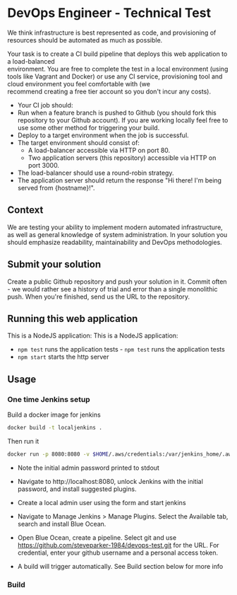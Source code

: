 # DevOps Engineer - Technical Test	
We think infrastructure is best represented as code, and provisioning of resources should be automated as much as possible.	

 Your task is to create a CI build pipeline that deploys this web application to a load-balanced	
environment. You are free to complete the test in a local environment (using tools like Vagrant and	
Docker) or use any CI service, provisioning tool and cloud environment you feel comfortable with (we	
recommend creating a free tier account so you don't incur any costs).	

 * Your CI job should:	
  * Run when a feature branch is pushed to Github (you should fork this repository to your Github account). If you are working locally feel free to use some other method for triggering your build.	
  * Deploy to a target environment when the job is successful.	
* The target environment should consist of:	
  * A load-balancer accessible via HTTP on port 80.	
  * Two application servers (this repository) accessible via HTTP on port 3000.	
* The load-balancer should use a round-robin strategy.	
* The application server should return the response "Hi there! I'm being served from {hostname}!".	

 ## Context	
We are testing your ability to implement modern automated infrastructure, as well as general knowledge of system administration. In your solution you should emphasize readability, maintainability and DevOps methodologies.	

 ## Submit your solution	
Create a public Github repository and push your solution in it. Commit often - we would rather see a history of trial and error than a single monolithic push. When you're finished, send us the URL to the repository.	

 ## Running this web application	
 This is a NodeJS application:	This is a NodeJS application:

- `npm test` runs the application tests	- `npm test` runs the application tests
- `npm start` starts the http server


## Usage

### One time Jenkins setup

Build a docker image for jenkins

```bash
docker build -t localjenkins .
```

Then run it

```bash
docker run -p 8080:8080 -v $HOME/.aws/credentials:/var/jenkins_home/.aws/credentials:ro localjenkins:latest
```

- Note the initial admin password printed to stdout

- Navigate to http://localhost:8080, unlock Jenkins with the initial password, and install suggested plugins.

- Create a local admin user using the form and start jenkins

- Navigate to Manage Jenkins > Manage Plugins. Select the Available tab, search and install Blue Ocean.

- Open Blue Ocean, create a pipeline. Select git and use https://github.com/steveparker-1984/devops-test.git for the URL. For credential, enter your github username and a personal access token.

- A build will trigger automatically. See Build section below for more info

### Build

